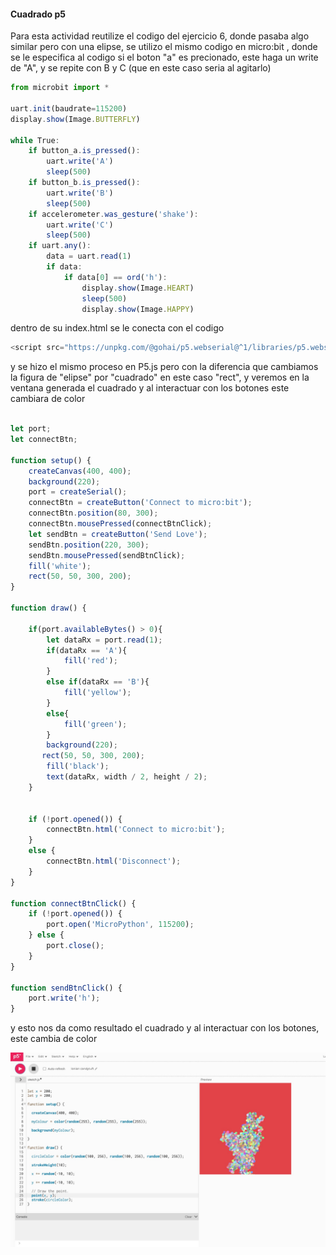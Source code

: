 #### Cuadrado p5

Para esta actividad reutilize el codigo del ejercicio 6, donde pasaba algo similar pero con una elipse, se utilizo el mismo codigo en micro:bit , donde se le especifica al codigo si el boton "a" es precionado, este haga un
write de "A", y se repite con B y C (que en este caso seria al agitarlo) 

``` js
from microbit import *

uart.init(baudrate=115200)
display.show(Image.BUTTERFLY)

while True:
    if button_a.is_pressed():
        uart.write('A')
        sleep(500)
    if button_b.is_pressed():
        uart.write('B')
        sleep(500)
    if accelerometer.was_gesture('shake'):
        uart.write('C')
        sleep(500)
    if uart.any():
        data = uart.read(1)
        if data:
            if data[0] == ord('h'):
                display.show(Image.HEART)
                sleep(500)
                display.show(Image.HAPPY)

```
dentro de su index.html se le conecta con el codigo 
``` js
<script src="https://unpkg.com/@gohai/p5.webserial@^1/libraries/p5.webserial.js"></script>
```

y se hizo el mismo proceso en P5.js pero con la diferencia que cambiamos la figura de "elipse" por "cuadrado" en este caso "rect", y veremos en la ventana generada el cuadrado y al interactuar con los botones este cambiara
de color
``` js

let port;
let connectBtn;

function setup() {
    createCanvas(400, 400);
    background(220);
    port = createSerial();
    connectBtn = createButton('Connect to micro:bit');
    connectBtn.position(80, 300);
    connectBtn.mousePressed(connectBtnClick);
    let sendBtn = createButton('Send Love');
    sendBtn.position(220, 300);
    sendBtn.mousePressed(sendBtnClick);
    fill('white');
    rect(50, 50, 300, 200); 
}

function draw() {

    if(port.availableBytes() > 0){
        let dataRx = port.read(1);
        if(dataRx == 'A'){
            fill('red');   
        }
        else if(dataRx == 'B'){
            fill('yellow'); 
        }
        else{
            fill('green'); 
        }
        background(220);
       rect(50, 50, 300, 200); 
        fill('black');
        text(dataRx, width / 2, height / 2);
    }    


    if (!port.opened()) {
        connectBtn.html('Connect to micro:bit');
    } 
    else {
        connectBtn.html('Disconnect');
    }
}

function connectBtnClick() {
    if (!port.opened()) {
        port.open('MicroPython', 115200);
    } else {
        port.close();
    }
}

function sendBtnClick() {
    port.write('h');
}

```
y esto nos da como resultado el cuadrado y al interactuar con los botones, este cambia de color

![Resultado del programa](../../../../assets/un1-ac9.jpeg)
